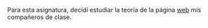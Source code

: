Para esta asignatura, decidí estudiar la teoría de la página [web](https://losdeldgiim.github.io) mis compañeros de clase.
